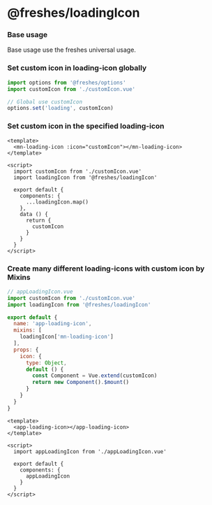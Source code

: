 # @freshes/loadingIcon

### Base usage

Base usage use the freshes universal usage.

### Set custom icon in loading-icon globally

``` javascript
import options from '@freshes/options'
import customIcon from './customIcon.vue'

// Global use customIcon
options.set('loading', customIcon)
```

### Set custom icon in the specified loading-icon

``` vue
<template>
  <mn-loading-icon :icon="customIcon"></mn-loading-icon>
</template>

<script>
  import customIcon from './customIcon.vue'
  import loadingIcon from '@freshes/loadingIcon'

  export default {
    components: {
      ...loadingIcon.map()
    },
    data () {
      return {
        customIcon
      }
    }
  }
</script>
```

### Create many different loading-icons with custom icon by Mixins

``` javascript
// appLoadingIcon.vue
import customIcon from './customIcon.vue'
import loadingIcon from '@freshes/loadingIcon'

export default {
  name: 'app-loading-icon',
  mixins: [
    loadingIcon['mn-loading-icon']
  ],
  props: {
    icon: {
      type: Object,
      default () {
        const Component = Vue.extend(customIcon)
        return new Component().$mount()
      }
    }
  }
}
```

``` vue
<template>
  <app-loading-icon></app-loading-icon>
</template>

<script>
  import appLoadingIcon from './appLoadingIcon.vue'

  export default {
    components: {
      appLoadingIcon
    }
  }
</script>
```
